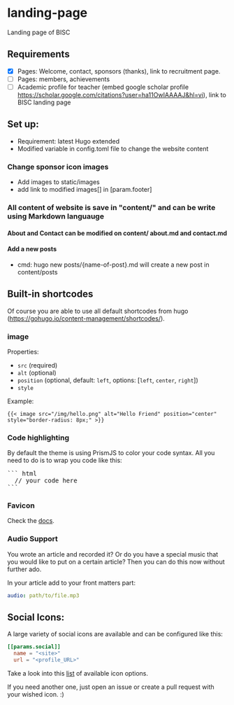 
# landing-page
Landing page of BISC

## Requirements
- [x] Pages: Welcome, contact, sponsors (thanks), link to recruitment page.
- [ ] Pages:  members, achievements
- [ ] Academic profile for teacher (embed google scholar profile https://scholar.google.com/citations?user=ha11OwIAAAAJ&hl=vi), link to BISC landing page
## Set up:
- Requirement: latest Hugo extended
- Modified variable in config.toml file to change the website content

### Change sponsor icon images
- Add images to static/images
- add link to modified images[] in [param.footer]

### All content of website is save in "content/" and can be write using Markdown languauge

#### About and Contact can be modified on content/ about.md and contact.md
#### Add a new posts
- cmd: hugo new posts/{name-of-post}.md will create a new post in content/posts

## Built-in shortcodes

Of course you are able to use all default shortcodes from hugo (https://gohugo.io/content-management/shortcodes/).

### image

Properties:

  - `src` (required)
  - `alt` (optional)
  - `position` (optional, default: `left`, options: [`left`, `center`, `right`])
  - `style`

Example:

``` golang
{{< image src="/img/hello.png" alt="Hello Friend" position="center" style="border-radius: 8px;" >}}
```

### Code highlighting

By default the theme is using PrismJS to color your code syntax. All you need to do is to wrap you code like this:

<pre>
``` html
  // your code here
```
</pre>

### Favicon

Check the [docs](docs/favicons.md).

### Audio Support

You wrote an article and recorded it? Or do you have a special music that you would like to put on a certain article? Then you can do this now without further ado.

In your article add to your front matters part:

```yaml
audio: path/to/file.mp3
```

## Social Icons:

A large variety of social icons are available and can be configured like this:

```toml
[[params.social]]
  name = "<site>"
  url = "<profile_URL>"
```

Take a look into this [list](docs/svgs.md) of available icon options. 

If you need another one, just open an issue or create a pull request with your wished icon. :)


